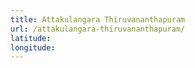```yaml
---
title: Attakulangara Thiruvananthapuram
url: /attakulangara-thiruvananthapuram/
latitude: 
longitude: 
---
```

